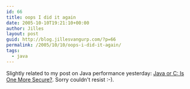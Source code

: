 ```yaml
---
id: 66
title: oops I did it again
date: 2005-10-10T19:21:10+00:00
author: Jilles
layout: post
guid: http://blog.jillesvangurp.com/?p=66
permalink: /2005/10/10/oops-i-did-it-again/
tags:
  - java
---
```

Slightly related to my post on Java performance yesterday:
<a href="http://it.slashdot.org/comments.pl?sid=164835&cid=13757787">Java or C: Is One More Secure?</a>. Sorry couldn't resist :-).
